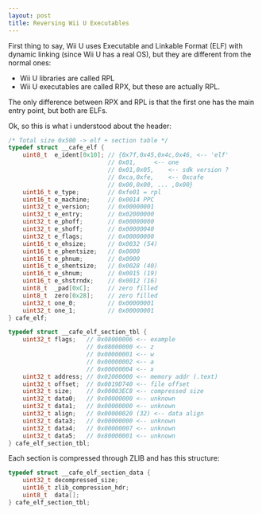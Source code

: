 ```yaml
---
layout: post
title: Reversing Wii U Executables
---
```


First thing to say, Wii U uses Executable and Linkable Format (ELF) with dynamic linking (since Wii U has a real OS), but they are different from the normal ones:

* Wii U libraries are called RPL
* Wii U executables are called RPX, but these are actually RPL.

The only difference between RPX and RPL is that the first one has the main entry point, but both are ELFs.

Ok, so this is what i understood about the header:

```c
/* Total size 0x500 -> elf + section table */
typedef struct __cafe_elf {
    uint8_t  e_ident[0x10]; // {0x7f,0x45,0x4c,0x46, <-- 'elf'
                            // 0x01,     <-- one
                            // 0x01,0x05,    <-- sdk version ?
                            // 0xca,0xfe,    <-- 0xcafe
                            // 0x00,0x00, ... ,0x00} 
    uint16_t e_type;        // 0xfe01 = rpl
    uint16_t e_machine;     // 0x0014 PPC
    uint32_t e_version;     // 0x00000001
    uint32_t e_entry;       // 0x02000000
    uint32_t e_phoff;       // 0x00000000
    uint32_t e_shoff;       // 0x00000040
    uint32_t e_flags;       // 0x00000000
    uint16_t e_ehsize;      // 0x0032 (54)
    uint16_t e_phentsize;   // 0x0000
    uint16_t e_phnum;       // 0x0000
    uint16_t e_shentsize;   // 0x0028 (40)
    uint16_t e_shnum;       // 0x0015 (19)
    uint16_t e_shstrndx;    // 0x0012 (16)
    uint8_t  _pad[0xC];     // zero filled
    uint8_t  zero[0x28];    // zero filled
    uint32_t one_0;         // 0x00000001
    uint32_t one_1;         // 0x00000001
} cafe_elf;
```

```c
typedef struct __cafe_elf_section_tbl {
    uint32_t flags;   // 0x08000006 <-- example
                      // 0x08000000 <-- z
                      // 0x00000001 <-- w
                      // 0x00000002 <-- a
                      // 0x00000004 <-- x
    uint32_t address; // 0x02000000 <-- memory addr (.text)
    uint32_t offset;  // 0x0019D740 <-- file offset
    uint32_t size;    // 0x00003EC8 <-- compressed size
    uint32_t data0;   // 0x00000000 <-- unknown
    uint32_t data1;   // 0x00000000 <-- unknown
    uint32_t align;   // 0x00000020 (32) <-- data align
    uint32_t data3;   // 0x00000000 <-- unknown
    uint32_t data4;   // 0x00000007 <-- unknown
    uint32_t data5;   // 0x80000001 <-- unknown
} cafe_elf_section_tbl;
```

Each section is compressed through ZLIB and has this structure:

```c
typedef struct __cafe_elf_section_data {
    uint32_t decompressed_size;
    uint16_t zlib_compression_hdr;
    uint8_t  data[];
} cafe_elf_section_tbl;
```
